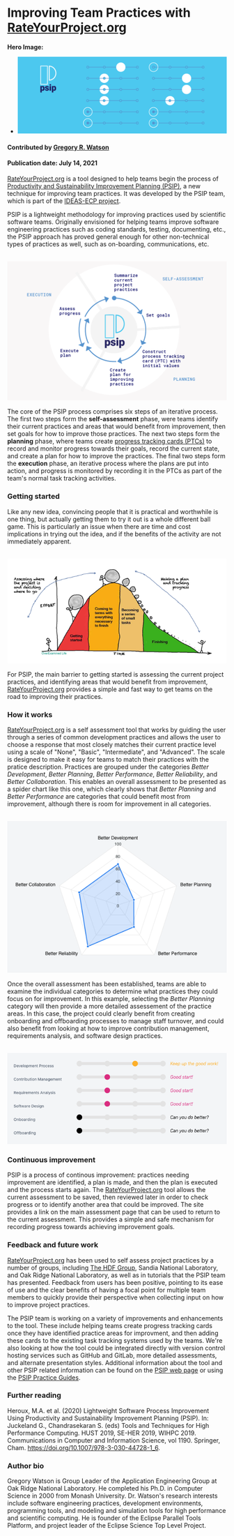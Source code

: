 # Improving Team Practices with [RateYourProject.org](https://rateyourproject.org)

**Hero Image:**

 - <img src='../../images/Blog_0721_PSIPhero_b.png' />
 
#### Contributed by [Gregory R. Watson](https://github.com/jarrah42)

#### Publication date: July 14, 2021

[RateYourProject.org](https://rateyourproject.org) is a tool designed to help teams begin the process of
[Productivity and Sustainability Improvement Planning (PSIP)](https://bssw.io/psip), a new technique for improving team practices. It was developed by the PSIP
team, which is part of the [IDEAS-ECP project](https://ideas-productivity.org/ideas-ecp/).

PSIP is a lightweight methodology for 
improving practices used by scientific software teams. Originally envisioned for helping teams improve
software engineering practices such as coding standards, testing, documenting, etc., the PSIP approach 
has proved general enough for other non-technical types of practices as well, such as on-boarding, communications, etc.

<br>

<img src='../../images/Blog_0721_PSIP_c.png' class='page'>

<br>

The core of the PSIP process comprises six steps of an iterative process. The first two steps form the **self-assessment** phase, were teams identify their current practices and areas that would benefit from improvement, then set goals for how to improve those practices. The next two steps form the **planning** phase, where teams  create [progress tracking cards (PTCs)](https://github.com/bssw-psip/ptc-catalog) to record and monitor progress towards their goals, record the current state, and create a plan for how to improve the practices. The final two steps form the **execution** phase, an iterative process where the plans are put into action, and progress is monitored by recording it in the PTCs as part of the team's normal task tracking activities.

### Getting started

Like any new idea, convincing people that it is practical and worthwhile is one thing, but actually getting them to try it 
out is a whole different ball game. This is particularly an issue when there are time and cost implications in 
trying out the idea, and if the benefits of the activity are not immediately apparent. 

<br>

<img src='../../images/Blog_0721_PSIPeffort.png' class='page'>

<br>

For PSIP, the main barrier to getting started is assessing the current project practices, and identifying areas that would benefit from 
improvement, [RateYourProject.org](https://rateyourproject.org) provides a simple and fast way to get teams on the road to improving their 
practices.

### How it works

[RateYourProject.org](https://rateyourproject.org) is a self assessment tool that works by guiding the user through a series of common development practices and allows the user to choose a response that most closely matches their current practice level using a scale of "None", "Basic", "Intermediate", and "Advanced". The scale is designed to make it easy for teams to match their practices with the pratice description. Practices are grouped under the categories _Better Development_, _Better Planning_, _Better Performance_, _Better Reliability_, and _Better Collaboration_. This enables an overall assessment to be presented as a spider chart like this one, which clearly shows that _Better Planning_ and _Better Performance_ are categories that could benefit most from improvement, although there is room for improvement in all categories.

<br>

<img src='../../images/Blog_0721_PSIP_assessment.png' class='page'>

<br>

Once the overall assessment has been established, teams are able to examine the individual categories to determine what practices they could focus on for improvement. In this example, selecting the _Better Planning_ category will then provide a more detailed assessement of the practice areas. In this case, the project could clearly benefit from creating onboarding and offboarding processes to manage staff turnover, and could also benefit from looking at how to improve contribution management, requirements analysis, and software design practices.

<br>

<img src='../../images/Blog_0721_PSIP_scores.png' class='page'>

<br>

### Continuous improvement

PSIP is a process of continous improvement: practices needing improvement are identified, a plan is made, and then the plan is executed and the process starts again. The [RateYourProject.org](https://rateyourproject.org) tool allows the current assessment to be saved, then reviewed later in order to check progress or to identify another area that could be improved. The site provides a link on the main assessment page that can be used to return to the current assessment. This provides a simple and safe mechanism for recording progress towards achieving improvement goals.

### Feedback and future work

[RateYourProject.org](https://rateyourproject.org) has been used to self assess project practices by a number of groups, including [The HDF Group](https://www.hdfgroup.org), Sandia National Laboratory, and Oak Ridge National Laboratory, as well as in tutorials that the PSIP team has presented. Feedback from users has been positive, pointing to its ease of use and the clear benefits of having a focal point for multiple team members to quickly provide their perspective when collecting input on how to improve project practices.

The PSIP team is working on a variety of improvements and enhancements to the tool. These include helping teams create progress tracking cards once they have identified practice areas for improvment, and then adding these cards to the existing task tracking systems used by the teams. We're also looking at how the tool could be integrated directly with version control hosting services such as GitHub and GitLab, more detailed assessments, and alternate presentation styles. Additional information about the tool and other PSIP related information can be found on the [PSIP web page](https://bssw.io/psip) or using the [PSIP Practice Guides](https://github.com/bssw-psip/practice-guides).

### Further reading

Heroux, M.A. et al. (2020) Lightweight Software Process Improvement Using Productivity and Sustainability Improvement Planning (PSIP). In: Juckeland G., Chandrasekaran S. (eds) Tools and Techniques for High Performance Computing. HUST 2019, SE-HER 2019, WIHPC 2019. Communications in Computer and Information Science, vol 1190. Springer, Cham. https://doi.org/10.1007/978-3-030-44728-1_6.

### Author bio

Gregory Watson is Group Leader of the Application Engineering Group at Oak Ridge National Laboratory. He completed his Ph.D. in Computer Science in 2000 from Monash University. Dr. Watson's research interests include software engineering practices, development environments, programming tools, and modeling and simulation tools for high performance and scientific computing. He is founder of the Eclipse Parallel Tools Platform, and project leader of the Eclipse Science Top Level Project.


<!---
Publish: Preview
Categories: planning
Topics: software engineering
Tags: bssw-blog-article
--->
